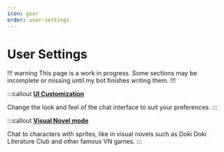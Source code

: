```yaml
---
icon: gear
order: user-settings
---
```


# User Settings

!!! warning
This page is a work in progress. Some sections may be incomplete or missing until my bot finishes writing them.
!!!

:::callout
**[UI Customization](uicustomization.md)**

Change the look and feel of the chat interface to suit your preferences.
:::

:::callout
**[Visual Novel mode](Visual-Novel.md)**

Chat to characters with sprites, like in visual novels such as Doki Doki Literature Club and other famous VN games.
:::
